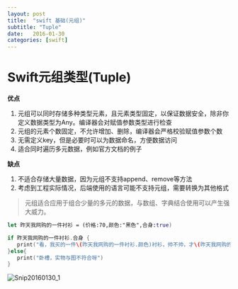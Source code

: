 ```yaml
---
layout: post
title:  "swift 基础(元组)"
subtitle: "Tuple"
date:   2016-01-30
categories: [swift]
---
```


# Swift元组类型(Tuple)
**优点**

1. 元组可以同时存储多种类型元素，且元素类型固定，以保证数据安全，除非你定义数据类型为Any。编译器会对赋值参数类型进行检查
2. 元组的元素个数固定，不允许增加、删除，编译器会严格校验赋值参数个数
3. 无需定义key，但是必要时可以为数据命名，方便数据访问
4. 适合同时遍历多元数据，例如官方文档的例子

**缺点**

1. 不适合存储大量数据，因为元组不支持append、remove等方法
2. 考虑到工程实际情况，后端使用的语言可能不支持元组，需要转换为其他格式

> 元组适合应用于组合少量的多元的数据，与数组、字典结合使用可以产生强大威力。

```swift
let 昨天我网购的一件衬衫 = (价格:70,颜色:"黑色",合身:true)

if 昨天我网购的一件衬衫.合身 {
   print("看，我买的一件\(昨天我网购的一件衬衫.颜色)衬衫，帅不帅，才\(昨天我网购的一件衬衫.价格)元")
}else{
   print("卧槽，实物与图不符合呀")
}

```

![Snip20160130_1](http://7xqmjb.com1.z0.glb.clouddn.com/FuQTayc50xLkkVRP7KcHWZblk2H7)



